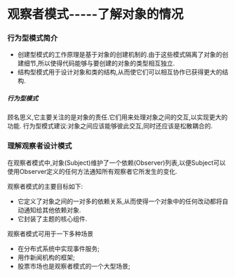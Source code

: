 # 观察者模式-----了解对象的情况

### 行为型模式简介

* 创建型模式的工作原理是基于对象的创建机制的.由于这些模式隔离了对象的创建细节,所以使得代码能够与要创建的对象的类型相互独立.
* 结构型模式用于设计对象和类的结构,从而使它们可以相互协作已获得更大的结构.

##### 行为型模式
顾名思义,它主要关注的是对象的责任.它们用来处理对象之间的交互,以实现更大的功能.
行为型模式建议:对象之间应该能够彼此交互,同时还应该是松散耦合的.

### 理解观察者设计模式

在观察者模式中,对象(Subject)维护了一个依赖(Observer)列表,以便Subject可以使用Observer定义的任何方法通知所有观察者它所发生的变化.

观察者模式的主要目标如下:
* 它定义了对象之间的一对多的依赖关系,从而使得一个对象中的任何改动都将自动通知给其他依赖对象.
* 它封装了主题的核心组件.

观察者模式可用于一下多种场景
* 在分布式系统中实现事件服务;
* 用作新闻机构的框架;
* 股票市场也是观察者模式的一个大型场景;

